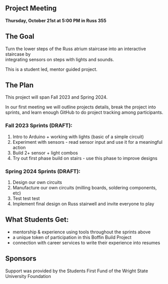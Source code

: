 ## Project Meeting

**Thursday, October 21st at 5:00 PM in Russ 355**

## The Goal

Turn the lower steps of the Russ atrium staircase into an interactive staircase by  
integrating sensors on steps with lights and sounds.

This is a student led, mentor guided project.

## The Plan

This project will span Fall 2023 and Spring 2024.  

In our first meeting we will outline projects details, break the project into sprints, and learn enough GitHub to do project tracking among participants.

### Fall 2023 Sprints (DRAFT):  
1. Intro to Arduino + working with lights (basic of a simple circuit)
2. Experiment with sensors - read sensor input and use it for a meaningful action
3. Build 2+ sensor + light combos
4. Try out first phase build on stairs - use this phase to improve designs

### Spring 2024 Sprints (DRAFT): 
1. Design our own circuits
2. Manufacture our own circuits (milling boards, soldering components, etc)
3. Test test test
4. Implement final design on Russ stairwell and invite everyone to play

## What Students Get:

- mentorship & experience using tools throughout the sprints above
- a unique token of participation in this Boffin Build Project
- connection with career services to write their experience into resumes

## Sponsors

Support was provided by the Students First Fund of the Wright State University Foundation
